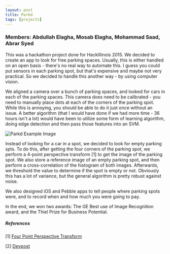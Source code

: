 ```yaml
---
layout: post
title: Parkd
tags: [projects]
---
```

### Members: Abdullah Elagha, Mosab Elagha, Mohammad Saad, Abrar Syed

This was a hackathon project done for HackIllinois 2015. We decided to create an app to look for free parking spaces. Usually, this is either handled on an open basis - there's no real way to automate this. I guess you could put sensors in each parking spot, but that's expensive and maybe not very practical. So we decided to handle this another way - by using computer vision.

We aligned a camera over a bunch of parking spaces, and looked for cars in each of the parking spaces. This camera does need to be calibrated - you need to manually place dots at each of the corners of the parking spot. While this is annoying, you should be able to do it just once without an issue. A better algorithm (that I would have done if we had more time - 36 hours isn't a lot) would have been to utilize some form of learning algorithm, doing edge detection and then pass those features into an SVM.

![Parkd Example Image](http://mohsaad.com/assets/img/cv.jpg) 

Instead of looking for a car in a spot, we decided to look for empty parking spts. To do this, after getting the four corners of the parking spot, we perform a 4-point perspective transform [1] to get the image of the parking spot. We also store a reference image of an empty parking spot, and then perform a cross-correlation of the histogram of both images. Afterwards, we threshold the value to determine if the spot is empty or not. Obviously this has a lot of variance, but the general algorithm is pretty robust against noise.

We also designed iOS and Pebble apps to tell people where parking spots were, and to record when and how much you were going to pay.

In the end, we won two awards: The GE Best use of Image Recognition award, and the Thiel Prize for Business Potential.

##### References
[1] [Four Point Perspective Transform](http://www.pyimagesearch.com/2014/08/25/4-point-opencv-getperspective-transform-example/)

[2] [Devpost](http://devpost.com/software/parkd)
